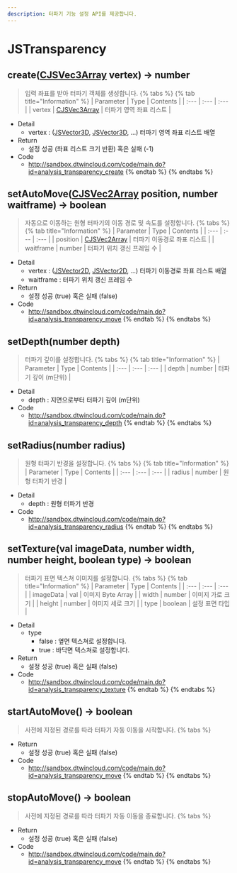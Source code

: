 ```yaml
---
description: 터파기 기능 설정 API를 제공합니다.
---
```


# JSTransparency

## create\([CJSVec3Array](CJSVec3Array.md) vertex\) → number
> 입력 좌표를 받아 터파기 객체를 생성합니다.
{% tabs %}
{% tab title="Information" %}
| Parameter | Type | Contents |
| :--- | :--- | :--- |
| vertex | [CJSVec3Array](CJSVec3Array.md) | 터파기 영역 좌표 리스트 |
* Detail
  * vertex : ([JSVector3D](JSVector3D.md), [JSVector3D](JSVector3D.md), ...) 터파기 영역 좌표 리스트 배열
* Return
  * 설정 성공 (좌표 리스트 크기 반환) 혹은 실패 (-1)
* Code
  * http://sandbox.dtwincloud.com/code/main.do?id=analysis_transparency_create
{% endtab %}
{% endtabs %}

## setAutoMove\([CJSVec2Array](CJSVec2Array.md) position, number waitframe\) → boolean
> 자동으로 이동하는 원형 터파기의 이동 경로 및 속도를 설정합니다.
{% tabs %}
{% tab title="Information" %}
| Parameter | Type | Contents |
| :--- | :--- | :--- |
| position | [CJSVec2Array](CJSVec2Array.md) | 터파기 이동경로 좌표 리스트 |
| waitframe | number | 터파기 위치 갱신 프레임 수 |
* Detail
  * vertex : ([JSVector2D](JSVector2D.md), [JSVector2D](JSVector2D.md), ...) 터파기 이동경로 좌표 리스트 배열
  * waitframe : 터파기 위치 갱신 프레임 수
* Return
  * 설정 성공 (true) 혹은 실패 (false)
* Code
  * http://sandbox.dtwincloud.com/code/main.do?id=analysis_transparency_move
{% endtab %}
{% endtabs %}

## setDepth\(number depth\)
> 터파기 깊이를 설정합니다.
{% tabs %}
{% tab title="Information" %}
| Parameter | Type | Contents |
| :--- | :--- | :--- |
| depth | number | 터파기 깊이 (m단위) |
* Detail
  * depth : 지면으로부터 터파기 깊이 (m단위) 
* Code
  * http://sandbox.dtwincloud.com/code/main.do?id=analysis_transparency_depth
{% endtab %}
{% endtabs %}

## setRadius\(number radius\)
> 원형 터파기 반경을 설정합니다.
{% tabs %}
{% tab title="Information" %}
| Parameter | Type | Contents |
| :--- | :--- | :--- |
| radius | number | 원형 터파기 반경 |
* Detail
  * depth : 원형 터파기 반경
* Code
  * http://sandbox.dtwincloud.com/code/main.do?id=analysis_transparency_radius
{% endtab %}
{% endtabs %}

## setTexture\(val imageData, number width, number height, boolean type\) → boolean
> 터파기 표면 텍스쳐 이미지를 설정합니다.
{% tabs %}
{% tab title="Information" %}
| Parameter | Type | Contents |
| :--- | :--- | :--- |
| imageData | val | 이미지 Byte Array |
| width | number | 이미지 가로 크기 |
| height | number | 이미지 세로 크기 |
| type | boolean | 설정 표면 타입 |
* Detail
  * type
    * false : 옆면 텍스쳐로 설정합니다.
    * true : 바닥면 텍스쳐로 설정합니다.
* Return
  * 설정 성공 (true) 혹은 실패 (false)
* Code
  * http://sandbox.dtwincloud.com/code/main.do?id=analysis_transparency_texture
{% endtab %}
{% endtabs %}

## startAutoMove\(\) → boolean
> 사전에 지정된 경로를 따라 터파기 자동 이동을 시작합니다.
{% tabs %}
* Return
  * 설정 성공 (true) 혹은 실패 (false)
* Code
  * http://sandbox.dtwincloud.com/code/main.do?id=analysis_transparency_move
{% endtab %}
{% endtabs %}

## stopAutoMove\(\) → boolean
> 사전에 지정된 경로를 따라 터파기 자동 이동을 종료합니다.
{% tabs %}
* Return
  * 설정 성공 (true) 혹은 실패 (false)
* Code
  * http://sandbox.dtwincloud.com/code/main.do?id=analysis_transparency_move
{% endtab %}
{% endtabs %}